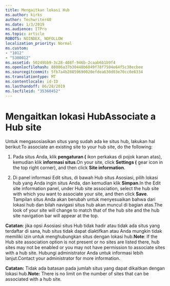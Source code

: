 ```yaml
---
title: Mengaitkan lokasi Hub
ms.author: kirks
author: Techwriter40
ms.date: 1/3/2019
ms.audience: ITPro
ms.topic: article
ROBOTS: NOINDEX, NOFOLLOW
localization_priority: Normal
ms.custom:
- "1012"
- "5300012"
ms.assetid: 50249bb9-3c28-408f-946b-2caab6b1b9f4
ms.openlocfilehash: 88086a37b30448b6849f78f7504e64f5c38ecbee
ms.sourcegitcommit: 5fb7a4b28859690020efdea630d03e70cc0e6334
ms.translationtype: MT
ms.contentlocale: id-ID
ms.lasthandoff: 06/28/2019
ms.locfileid: "35360452"
---
```

# <a name="associate-a-hub-site"></a><span data-ttu-id="9a6e4-102">Mengaitkan lokasi Hub</span><span class="sxs-lookup"><span data-stu-id="9a6e4-102">Associate a Hub site</span></span>

<span data-ttu-id="9a6e4-103">Untuk mengasosiasikan situs yang sudah ada ke situs hub, lakukan hal berikut:</span><span class="sxs-lookup"><span data-stu-id="9a6e4-103">To associate an existing site to your hub site, do the following:</span></span>
  
1. <span data-ttu-id="9a6e4-104">Pada situs Anda, klik **pengaturan (** ikon perkakas di pojok kanan atas), kemudian klik **informasi situs**.</span><span class="sxs-lookup"><span data-stu-id="9a6e4-104">On your site, click **Settings (** gear icon in the top right corner), and then click **Site information**.</span></span>

2. <span data-ttu-id="9a6e4-105">Di panel informasi Edit situs, di bawah Hub situs Asosiasi, pilih lokasi hub yang Anda ingin situs Anda, dan kemudian klik **Simpan**.</span><span class="sxs-lookup"><span data-stu-id="9a6e4-105">In the Edit site information panel, under Hub site association, select the hub site with which you want to associate your site, and then click **Save**.</span></span> <span data-ttu-id="9a6e4-106">Tampilan situs Anda akan berubah untuk menyesuaikan bahwa dari lokasi hub dan bilah navigasi situs hub akan muncul di bagian atas.</span><span class="sxs-lookup"><span data-stu-id="9a6e4-106">The look of your site will change to match that of the hub site and the hub site navigation bar will appear at the top.</span></span>

 <span data-ttu-id="9a6e4-107">**Catatan**: jika opsi Asosiasi situs Hub tidak hadir atau tidak ada situs yang terdaftar di sana, hub situs tidak dapat diaktifkan atau Anda mungkin tidak memiliki izin untuk menghubungkan situs dengan lokasi hub.</span><span class="sxs-lookup"><span data-stu-id="9a6e4-107">**Note**: If the Hub site association option is not present or no sites are listed there, hub sites may not be enabled or you may not have permission to associate sites with a hub site.</span></span> <span data-ttu-id="9a6e4-108">Hubungi administrator Anda untuk informasi lebih lanjut.</span><span class="sxs-lookup"><span data-stu-id="9a6e4-108">Contact your administrator for more information.</span></span>
  
 <span data-ttu-id="9a6e4-109">**Catatan:** Tidak ada batasan pada jumlah situs yang dapat dikaitkan dengan lokasi hub.</span><span class="sxs-lookup"><span data-stu-id="9a6e4-109">**Note:** There is no limit on the number of sites that can be associated with a hub site.</span></span>
  